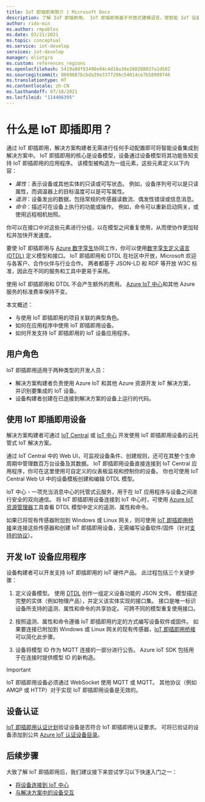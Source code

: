 ```yaml
---
title: IoT 即插即用简介 | Microsoft Docs
description: 了解 IoT 即插即用。 IoT 即插即用基于开放式建模语言，使智能 IoT 设备能够声明其功能。 IoT 设备连接到云解决方案时会提供称为设备模型的声明。 然后，云解决方案可以自动了解该设备，并开始与其交互，无需编写任何代码。
author: rido-min
ms.author: rmpablos
ms.date: 03/21/2021
ms.topic: conceptual
ms.service: iot-develop
services: iot-develop
manager: eliotgra
ms.custom: references_regions
ms.openlocfilehash: 5419a80f83498e04c4d18a30e288288037a1d582
ms.sourcegitcommit: 8669087bcbda39e3377296c54014ce7b58909746
ms.translationtype: HT
ms.contentlocale: zh-CN
ms.lasthandoff: 07/18/2021
ms.locfileid: "114406395"
---
```

# <a name="what-is-iot-plug-and-play"></a>什么是 IoT 即插即用？

通过 IoT 即插即用，解决方案构建者无需进行任何手动配置即可将智能设备集成到解决方案中。 IoT 即插即用的核心是设备模型，设备通过设备模型将其功能告知支持 IoT 即插即用的应用程序。 该模型被构造为一组元素，这些元素定义以下内容：

- _属性_：表示设备或其他实体的只读或可写状态。 例如，设备序列号可以是只读属性，而调温器上的目标温度可以是可写属性。
- _遥测_：设备发出的数据，包括常规的传感器读数流、偶发性错误或信息消息。
- _命令_：描述可在设备上执行的功能或操作。 例如，命令可以重新启动网关，或使用远程相机拍照。

你可以在接口中对这些元素进行分组，以在模型之间重复使用，从而使协作更加轻松并加快开发速度。

要使 IoT 即插即用与 [Azure 数字孪生](../digital-twins/overview.md)协同工作，你可以使用[数字孪生定义语言 (DTDL)](https://github.com/Azure/opendigitaltwins-dtdl) 定义模型和接口。 IoT 即插即用和 DTDL 在社区中开放，Microsoft 欢迎与各客户、合作伙伴与行业合作。 两者都基于 JSON-LD 和 RDF 等开放 W3C 标准，因此在不同的服务和工具中更易于采用。

使用 IoT 即插即用和 DTDL 不会产生额外的费用。 [Azure IoT 中心](../iot-hub/about-iot-hub.md)和其他 Azure 服务的标准费率保持不变。

本文概述：

- 与使用 IoT 即插即用的项目关联的典型角色。
- 如何在应用程序中使用 IoT 即插即用设备。
- 如何开发支持 IoT 即插即用的 IoT 设备应用程序。

## <a name="user-roles"></a>用户角色

IoT 即插即用适用于两种类型的开发人员：

- 解决方案构建者负责使用 Azure IoT 和其他 Azure 资源开发 IoT 解决方案，并识别要集成的 IoT 设备。
- 设备构建者创建在已连接到解决方案的设备上运行的代码。

## <a name="use-iot-plug-and-play-devices"></a>使用 IoT 即插即用设备

解决方案构建者可通过 [IoT Central](../iot-central/core/overview-iot-central.md) 或 [IoT 中心](../iot-hub/about-iot-hub.md) 开发使用 IoT 即插即用设备的云托管式 IoT 解决方案。

通过 IoT Central 中的 Web UI，可监视设备条件、创建规则，还可在其整个生命周期中管理数百万台设备及其数据。 IoT 即插即用设备直接连接到 IoT Central 应用程序，你可在这里使用可自定义的仪表板监视和控制你的设备。 你也可使用 IoT Central Web UI 中的设备模板创建和编辑 DTDL 模型。

IoT 中心 - 一项充当消息中心的托管式云服务，用于在 IoT 应用程序与设备之间进行安全的双向通信。 将 IoT 即插即用设备连接到 IoT 中心时，可使用 [Azure IoT 资源管理器](../iot-fundamentals/howto-use-iot-explorer.md)工具查看 DTDL 模型中定义的遥测、属性和命令。

如果已将现有传感器附加到 Windows 或 Linux 网关，则可使用 [IoT 即插即用桥接](./concepts-iot-pnp-bridge.md)来连接这些传感器和创建 IoT 即插即用设备，无需编写设备软件/固件（针对[支持的协议](./concepts-iot-pnp-bridge.md#supported-protocols-and-sensors)）。

## <a name="develop-an-iot-device-application"></a>开发 IoT 设备应用程序

设备构建者可以开发支持 IoT 即插即用的 IoT 硬件产品。 此过程包括三个关键步骤：

1. 定义设备模型。 使用 [DTDL](https://github.com/Azure/opendigitaltwins-dtdl) 创作一组定义设备功能的 JSON 文件。 模型描述完整的实体（例如物理产品），并定义该实体实现的接口集。 接口是唯一标识设备所支持的遥测、属性和命令的共享协定。 可跨不同的模型重复使用接口。

1. 按照遥测、属性和命令遵循 IoT 即插即用约定的方式编写设备软件或固件。 如果要连接已附加到 Windows 或 Linux 网关的现有传感器，[IoT 即插即用桥接](./concepts-iot-pnp-bridge.md)可以简化此步骤。

1. 设备将模型 ID 作为 MQTT 连接的一部分进行公告。 Azure IoT SDK 包括用于在连接时提供模型 ID 的新构造。

> [!Important]
> IoT 即插即用设备必须通过 WebSocket 使用 MQTT 或 MQTT。 其他协议（例如 AMQP 或 HTTP）对于实现 IoT 即插即用设备是无效的。

## <a name="device-certification"></a>设备认证

[IoT 即插即用认证计划](../certification/program-requirements-pnp.md)验证设备是否符合 IoT 即插即用认证要求。 可将已验证的设备添加到公共 [Azure IoT 认证设备目录](https://aka.ms/devicecatalog)。

## <a name="next-steps"></a>后续步骤

大致了解 IoT 即插即用后，我们建议接下来尝试学习以下快速入门之一：

- [将设备连接到 IoT 中心](./tutorial-connect-device.md)
- [与解决方案中的设备交互](./tutorial-service.md)
